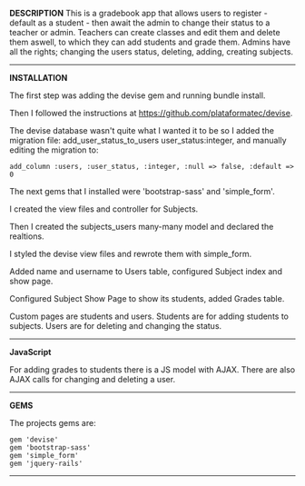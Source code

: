 <b>DESCRIPTION</b>
This is a gradebook app that allows users to register - default as a student - then await the admin to change their status to a teacher or admin. 
Teachers can create classes and edit them and delete them aswell, to which they can add students and grade them.
Admins have all the rights; changing the users status, deleting, adding, creating subjects.

-----------------------------------------------------------------------------------

<b>INSTALLATION</b>

The first step was adding the devise gem and running bundle install.

Then I followed the instructions at https://github.com/plataformatec/devise.

The devise database wasn't quite what I wanted it to be so I added the migration file: add_user_status_to_users user_status:integer, and manually editing the migration to:

```
add_column :users, :user_status, :integer, :null => false, :default => 0
```

The next gems that I installed were 'bootstrap-sass' and 'simple_form'.

I created the view files and controller for Subjects.

Then I created the subjects_users many-many model and declared the realtions.

I styled the devise view files and rewrote them with simple_form.

Added name and username to Users table, configured Subject index and show page.

Configured Subject Show Page to show its students, added Grades table.

Custom pages are students and users.
Students are for adding students to subjects.
Users are for deleting and changing the status.

--------------------------------------------------------

<b>JavaScript</b>

For adding grades to students there is a JS model with AJAX. There are also AJAX calls for changing and deleting a user.

--------------------------------------------------------

<b>GEMS</b>

The projects gems are:
```
gem 'devise'
gem 'bootstrap-sass'
gem 'simple_form'
gem 'jquery-rails'
```

--------------------------------------------------------

